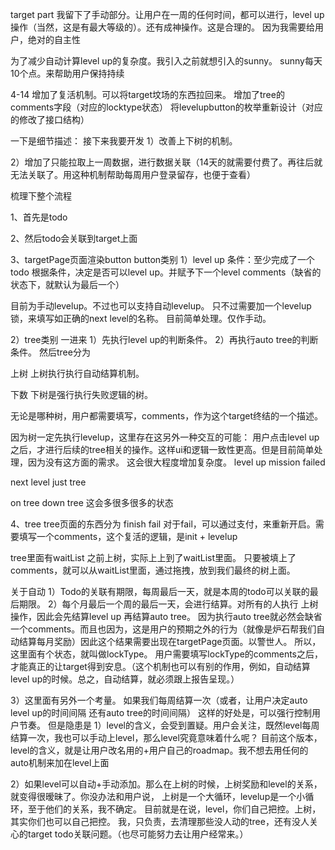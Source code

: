 target part
我留下了手动部分。让用户在一周的任何时间，都可以进行，level up操作（当然，这是有最大等级的）。还有成神操作。这是合理的。
因为我需要给用户，绝对的自主性

为了减少自动计算level up的复杂度。我引入之前就想引入的sunny。
sunny每天10个点。来帮助用户保持持续

4-14
增加了复活机制。可以将target坟场的东西拉回来。
增加了tree的comments字段（对应的locktype状态）
将levelupbutton的枚举重新设计（对应的修改了接口结构）

一下是细节描述：
接下来我要开发
1）改善上下树的机制。

2）增加了只能拉取上一周数据，进行数据关联（14天的就需要付费了。再往后就无法关联了。用这种机制帮助每周用户登录留存，也便于查看）





梳理下整个流程

1、首先是todo

2、然后todo会关联到target上面

3、targetPage页面渲染button
button类别
1）level up
条件：至少完成了一个todo
根据条件，决定是否可以level up。并赋予下一个level comments（缺省的状态下，就默认为最后一个）

目前为手动levelup。不过也可以支持自动levelup。
只不过需要加一个levelup锁，来填写如正确的next level的名称。
目前简单处理。仅作手动。

2）tree类别
一进来
1）先执行level up的判断条件。
2）再执行auto tree的判断条件。
然后tree分为

上树
上树执行执行自动结算机制。

下数
下树是强行执行失败逻辑的树。

无论是哪种树，用户都需要填写，comments，作为这个target终结的一个描述。

因为树一定先执行levelup，这里存在这另外一种交互的可能：
用户点击level up 之后，才进行后续的tree相关的操作。这样ui和逻辑一致性更高。但是目前简单处理，因为没有这方面的需求。
这会很大程度增加复杂度。
level up
mission failed

next level
just tree

on tree
down tree
这会多很多很多的状态

4、tree
tree页面的东西分为
finish
fail
对于fail，可以通过支付，来重新开启。需要填写一个comments，这个复活的逻辑，是init + levelup



tree里面有waitList
之前上树，实际上上到了waitList里面。
只要被填上了comments，就可以从waitList里面，通过拖拽，放到我们最终的树上面。







关于自动
1）Todo的关联有期限，每周最后一天，就是本周的todo可以关联的最后期限。
2）每个月最后一个周的最后一天，会进行结算。对所有的人执行 上树操作，因此会先结算level up 再结算auto tree。
因为执行auto tree就必然会缺省一个comments。而且也因为，这是用户的预期之外的行为（就像是炉石帮我们自动结算每月奖励）因此这个结果需要出现在targetPage页面。以警世人。
所以，这里面有个状态，就叫做lockType。
用户需要填写lockType的comments之后，才能真正的让target得到安息。（这个机制也可以有别的作用，例如，自动结算level up的时候。总之，自动结算，就必须跟上报告呈现。）

3）这里面有另外一个考量。
如果我们每周结算一次（或者，让用户决定auto level up的时间间隔 还有auto tree的时间间隔）
这样的好处是，可以强行控制用户节奏。
但是隐患是
1）level的含义，会受到置疑。用户会关注，既然level每周结算一次，我也可以手动上level，那么level究竟意味着什么呢？
目前这个版本，level的含义，就是让用户改名用的+用户自己的roadmap。我不想去用任何的auto机制来加在level上面

2）如果level可以自动+手动添加。那么在上树的时候，上树奖励和level的关系，就变得很暧昧了。你没办法和用户说，
上树是一个大循环，levelup是一个小循环，至于他们的关系，我不确定。
目前就是在说，level，你们自己把控。上树，其实你们也可以自己把控。
我，只负责，去清理那些没人动的tree，还有没人关心的target todo关联问题。（也尽可能努力去让用户经常来。）